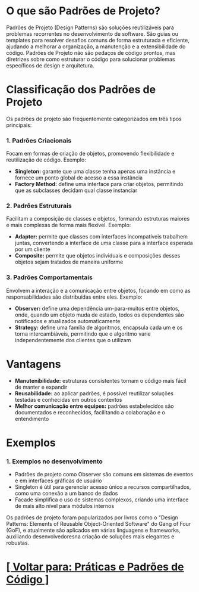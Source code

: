 # O que são Padrões de Projeto?

Padrões de Projeto (Design Patterns) são soluções reutilizáveis para problemas recorrentes no desenvolvimento de software. São guias ou templates para resolver desafios comuns de forma estruturada e eficiente, ajudando a melhorar a organização, a manutenção e a extensibilidade do código. Padrões de Projeto não são pedaços de código prontos, mas diretrizes sobre como estruturar o código para solucionar problemas específicos de design e arquitetura.

# Classificação dos Padrões de Projeto

Os padrões de projeto são frequentemente categorizados em três tipos principais:

### 1. Padrões Criacionais

Focam em formas de criação de objetos, promovendo flexibilidade e reutilização de código. Exemplo:

- **Singleton:** garante que uma classe tenha apenas uma instância e fornece um ponto global de acesso a essa instância
- **Factory Method:** define uma interface para criar objetos, permitindo que as subclasses decidam qual classe instanciar

### 2. Padrões Estruturais

Facilitam a composição de classes e objetos, formando estruturas maiores e mais complexas de forma mais flexível. Exemplo:

- **Adapter:** permite que classes com interfaces incompatíveis trabalhem juntas, convertendo a interface de uma classe para a interface esperada por um cliente
- **Composite:** permite que objetos individuais e composições desses objetos sejam tratados de maneira uniforme

### 3. Padrões Comportamentais

Envolvem a interação e a comunicação entre objetos, focando em como as responsabilidades são distribuídas entre eles. Exemplo:

- **Observer:** define uma dependência um-para-muitos entre objetos, onde, quando um objeto muda de estado, todos os dependentes são notificados e atualizados automaticamente
- **Strategy:** define uma família de algoritmos, encapsula cada um e os torna intercambiáveis, permitindo que o algoritmo varie independentemente dos clientes que o utilizam

# Vantagens

- **Manutenibilidade:** estruturas consistentes tornam o código mais fácil de manter e expandir
- **Reusabilidade:** ao aplicar padrões, é possível reutilizar soluções testadas e conhecidas em outros contextos
- **Melhor comunicação entre equipes:** padrões estabelecidos são documentados e reconhecidos, facilitando a colaboração e o entendimento

# Exemplos

### 1. Exemplos no desenvolvimento

- Padrões de projeto como Observer são comuns em sistemas de eventos e em interfaces gráficas de usuário
- Singleton é útil para gerenciar acesso único a recursos compartilhados, como uma conexão a um banco de dados
- Facade simplifica o uso de sistemas complexos, criando uma interface de mais alto nível para módulos internos

Os padrões de projeto foram popularizados por livros como o "Design Patterns: Elements of Reusable Object-Oriented Software" do Gang of Four (GoF), e atualmente são aplicados em várias linguagens e frameworks, auxiliando desenvolvedoresna criação de soluções mais elegantes e robustas.

# [[ Voltar para: Práticas e Padrões de Código ]](../praticas-padroes-codigo.md)